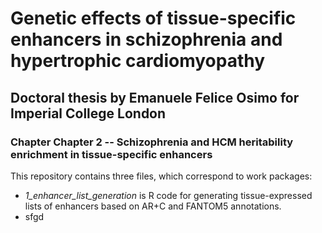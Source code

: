 # Genetic effects of tissue-specific enhancers in schizophrenia and hypertrophic cardiomyopathy
## Doctoral thesis by Emanuele Felice Osimo for Imperial College London
### Chapter Chapter 2 -- Schizophrenia and HCM heritability enrichment in tissue-specific enhancers

This repository contains three files, which correspond to work packages:

- _1_enhancer_list_generation_ is R code for generating tissue-expressed lists of enhancers based on AR+C and FANTOM5 annotations.
- sfgd